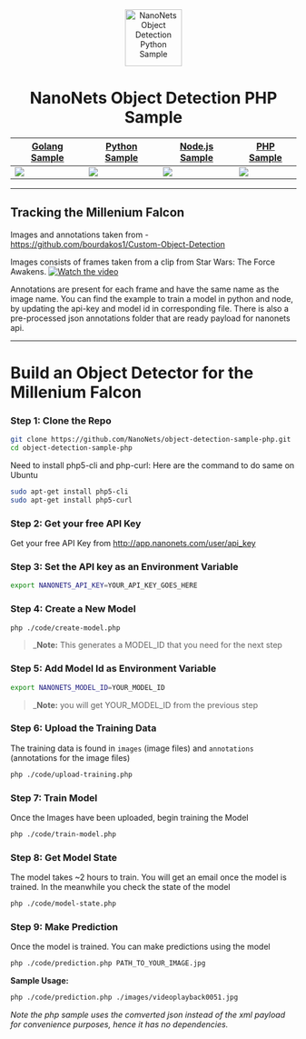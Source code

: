 <div align="center">
  <a href="https://nanonets.com/objectdetection/">
    <img src="https://nanonets.com/logo.png" alt="NanoNets Object Detection Python Sample" width="100"/>
    </a>
</div>

<h1 align="center">NanoNets Object Detection PHP Sample</h1>

| [Golang Sample](https://github.com/NanoNets/object-detection-sample-golang) | [Python Sample](https://github.com/NanoNets/object-detection-sample-python)| [Node.js Sample](https://github.com/NanoNets/object-detection-sample-nodejs) | [PHP Sample](https://github.com/NanoNets/object-detection-sample-php) |
| -------------------------- |--------------------------| --------------------------| --------------------------|
| [![](https://www.hugopicado.com/assets/golang.png)](https://github.com/NanoNets/object-detection-sample-golang) | [![](http://kata.coderdojo.com/images/thumb/e/ea/Python_logo.png/100px-Python_logo.png)](https://github.com/NanoNets/object-detection-sample-python) | [![](https://s3.amazonaws.com/openshift-hub/production/quickstarts/243/nodejs_custom.png?1456926624)](https://github.com/NanoNets/object-detection-sample-nodejs) | [![](https://upload.wikimedia.org/wikipedia/commons/thumb/2/27/PHP-logo.svg/100px-PHP-logo.svg.png)](https://github.com/NanoNets/object-detection-sample-php) | 

** **

## Tracking the Millenium Falcon

Images and annotations taken from - https://github.com/bourdakos1/Custom-Object-Detection

Images consists of frames taken from a clip from Star Wars: The Force Awakens.
[![Watch the video](https://github.com/bourdakos1/Custom-Object-Detection/raw/master/screenshots/starwars_small.gif)](https://www.youtube.com/watch?v=xW2hpkoaIiM)

Annotations are present for each frame and have the same name as the image name. You can find the example to train a model in python and node, by updating the api-key and model id in corresponding file. There is also a pre-processed json annotations folder that are ready payload for nanonets api.


** **

# Build an Object Detector for the Millenium Falcon
 
### Step 1: Clone the Repo
```bash
git clone https://github.com/NanoNets/object-detection-sample-php.git
cd object-detection-sample-php
```

Need to install php5-cli and php-curl:
Here are the command to do same on Ubuntu
```bash
sudo apt-get install php5-cli
sudo apt-get install php5-curl
```

### Step 2: Get your free API Key
Get your free API Key from http://app.nanonets.com/user/api_key

### Step 3: Set the API key as an Environment Variable
```bash
export NANONETS_API_KEY=YOUR_API_KEY_GOES_HERE
```

### Step 4: Create a New Model
```bash
php ./code/create-model.php
```
 >_**Note:** This generates a MODEL_ID that you need for the next step

### Step 5: Add Model Id as Environment Variable
```bash
export NANONETS_MODEL_ID=YOUR_MODEL_ID
```
 >_**Note:** you will get YOUR_MODEL_ID from the previous step

### Step 6: Upload the Training Data
The training data is found in ```images``` (image files) and ```annotations``` (annotations for the image files)
```bash
php ./code/upload-training.php
```

### Step 7: Train Model
Once the Images have been uploaded, begin training the Model
```bash
php ./code/train-model.php
```

### Step 8: Get Model State
The model takes ~2 hours to train. You will get an email once the model is trained. In the meanwhile you check the state of the model
```bash
php ./code/model-state.php
```

### Step 9: Make Prediction
Once the model is trained. You can make predictions using the model
```bash
php ./code/prediction.php PATH_TO_YOUR_IMAGE.jpg
```

**Sample Usage:**
```bash
php ./code/prediction.php ./images/videoplayback0051.jpg
```


*Note the php sample uses the comverted json instead of the xml payload for convenience purposes, hence it has no dependencies.*
